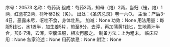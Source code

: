 序号：20573
名称：芍药汤
组成：芍药3两，知母（焙）2两，当归（锉，焙）1两，红蓝花2两，荷叶蒂2枚（炙）。
出处：《圣济总录》卷一六○。
主治：产后3-4日，恶露未尽，呕吐不食，身体壮热。
加减：None
功效：None
用法用量：每服5钱匕，水1盏半，加生姜5片，煎至8分，去滓，再加蒲黄1钱匕，生地黄汁半合，煎6-7沸，去滓，空腹温服，相次再服之。
制备方法：上为粗末。
临床应用：None
各家论述：None
用药禁忌：None
附注：None
